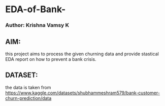 # EDA-of-Bank-

### Author: Krishna Vamsy K

## AIM:
this project aims to process the given churning data and provide stastical EDA report on how to prevent a bank crisis.

## DATASET:
the data is taken from  https://www.kaggle.com/datasets/shubhammeshram579/bank-customer-churn-prediction/data

